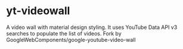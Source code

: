 yt-videowall
============

A video wall with material design styling. It uses YouTube Data API v3 searches to populate the list of videos. Fork by GoogleWebComponents/google-youtube-video-wall
